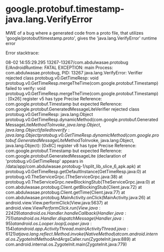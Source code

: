 # google.protobuf.timestamp-java.lang.VerifyError
MWE of a bug where a generated code from a proto file, that utilizes 'google/protobuf/timestamp.proto', gives the 'java.lang.VerifyError' runtime error


Error stacktrace:

08-02 14:55:29.295 13267-13267/com.abdulwasae.protobug E/AndroidRuntime: FATAL EXCEPTION: main
                                                                         Process: com.abdulwasae.protobug, PID: 13267
                                                                         java.lang.VerifyError: Verifier rejected class protobug.v0.GetTimeResp: void protobug.v0.GetTimeResp.mergeTheTime(com.google.protobuf.Timestamp) failed to verify: void protobug.v0.GetTimeResp.mergeTheTime(com.google.protobuf.Timestamp): [0x26] register v5 has type Precise Reference: com.google.protobuf.Timestamp but expected Reference: com.google.protobuf.GeneratedMessageLiteVerifier rejected class protobug.v0.GetTimeResp: java.lang.Object protobug.v0.GetTimeResp.dynamicMethod(com.google.protobuf.GeneratedMessageLite$MethodToInvoke, java.lang.Object, java.lang.Object) failed to verify: java.lang.Object protobug.v0.GetTimeResp.dynamicMethod(com.google.protobuf.GeneratedMessageLite$MethodToInvoke, java.lang.Object, java.lang.Object): [0x8C] register v8 has type Precise Reference: com.google.protobuf.Timestamp but expected Reference: com.google.protobuf.GeneratedMessageLite (declaration of 'protobug.v0.GetTimeResp' appears in /data/app/com.abdulwasae.protobug-1/split_lib_slice_6_apk.apk)
                                                                             at protobug.v0.GetTimeResp.getDefaultInstance(GetTimeResp.java:0)
                                                                             at protobug.v0.TheServiceGrpc.<clinit>(TheServiceGrpc.java:38)
                                                                             at protobug.v0.TheServiceGrpc.newBlockingStub(TheServiceGrpc.java:0)
                                                                             at com.abdulwasae.protobug.Client.getBlockingStub(Client.java:72)
                                                                             at com.abdulwasae.protobug.Client.getTime(Client.java:77)
                                                                             at com.abdulwasae.protobug.MainActivity.onClick(MainActivity.java:26)
                                                                             at android.view.View.performClick(View.java:5637)
                                                                             at android.view.View$PerformClick.run(View.java:22429)
                                                                             at android.os.Handler.handleCallback(Handler.java:751)
                                                                             at android.os.Handler.dispatchMessage(Handler.java:95)
                                                                             at android.os.Looper.loop(Looper.java:154)
                                                                             at android.app.ActivityThread.main(ActivityThread.java:6121)
                                                                             at java.lang.reflect.Method.invoke(Native Method)
                                                                             at com.android.internal.os.ZygoteInit$MethodAndArgsCaller.run(ZygoteInit.java:889)
                                                                             at com.android.internal.os.ZygoteInit.main(ZygoteInit.java:779)
